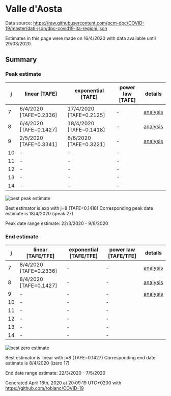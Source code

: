 # Valle d'Aosta


Data source: https://raw.githubusercontent.com/pcm-dpc/COVID-19/master/dati-json/dpc-covid19-ita-regioni.json

Estimates in this page were made on 16/4/2020 with data available until 29/03/2020.


## Summary 

### Peak estimate 
|j|linear [TAFE]|exponential [TAFE]|power law [TAFE]|details|
|---|----|-----------|---------|-------|
|7|6/4/2020 [TAFE=0.2336]|17/4/2020 [TAFE=0.2125]|-|[analysis](COVID-19_valle_d'aosta_j7_2020-03-29.md)|
|8|6/4/2020 [TAFE=0.1427]|18/4/2020 [TAFE=0.1418]|-|[analysis](COVID-19_valle_d'aosta_j8_2020-03-29.md)|
|9|2/5/2020 [TAFE=0.3341]|8/6/2020 [TAFE=0.3221]|-|[analysis](COVID-19_valle_d'aosta_j9_2020-03-29.md)|
|10|-|-|-||
|11|-|-|-||
|12|-|-|-||
|13|-|-|-||
|14|-|-|-||

![best peak estimate](COVID-19_valle_d'aosta_j8_2020-03-29.png)

Best estimator is exp with j=8 (TAFE=0.1418)
Corresponding peak date estimate is 18/4/2020 (ipeak 27)


Peak date range estimate: 22/3/2020 - 9/6/2020

### End estimate 
|j|linear [TAFE/TFE]|exponential [TAFE/TFE]|power law [TAFE/TFE]|details|
|---|----|-----------|---------|-------|
|7|8/4/2020 [TAFE=0.2336]|-|-|[analysis](COVID-19_valle_d'aosta_j7_2020-03-29.md)|
|8|8/4/2020 [TAFE=0.1427]|-|-|[analysis](COVID-19_valle_d'aosta_j8_2020-03-29.md)|
|9|-|-|-|[analysis](COVID-19_valle_d'aosta_j9_2020-03-29.md)|
|10|-|-|-||
|11|-|-|-||
|12|-|-|-||
|13|-|-|-||
|14|-|-|-||

![best zero estimate](COVID-19_valle_d'aosta_j8_2020-03-29.png)

Best estimator is linear with j=8 (TAFE=0.1427)
Corresponding end date estimate is 8/4/2020 (izero 17)


End date range estimate: 22/3/2020 - 7/5/2020

Generated April 16th, 2020 at 20:09:19 UTC+0200 with https://github.com/robianc/COVID-19
